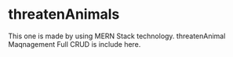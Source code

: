 # threatenAnimals
This one is made by using MERN Stack technology. threatenAnimal Maqnagement Full CRUD is include here.
